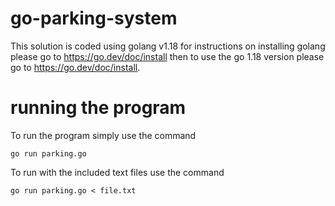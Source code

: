 # go-parking-system
This solution is coded using golang v1.18 for instructions on installing golang please go to https://go.dev/doc/install then to use the go 1.18 version please go to https://go.dev/doc/install.

# running the program
To run the program simply use the command

``` go run parking.go ```

To run with the included text files use the command

``` go run parking.go < file.txt ```
